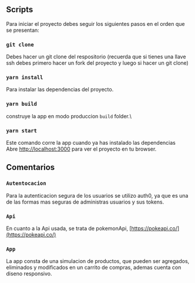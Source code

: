 
##  Scripts

Para iniciar el proyecto debes seguir los siguientes pasos en el orden que se presentan:

### `git clone`

Debes hacer un git clone del respositorio (recuerda que si tienes una llave ssh debes primero hacer un fork del proyecto y luego si hacer un git clone)

### `yarn install`

Para instalar las dependencias del proyecto.

### `yarn build`

construye la app en modo produccion `build` folder.\

### `yarn start`

Este comando corre la app cuando ya has instalado las dependencias\
Abre [http://localhost:3000](http://localhost:3000) para ver el proyecto en tu browser.

##  Comentarios

### `Autentocacion`

Para la autenticacion segura de los usuarios se utilizo auth0, ya que es una de las formas mas seguras de administras usuarios y sus tokens.

### `Api`

En cuanto a la Api usada, se trata de pokemonApi,  [https://pokeapi.co/](https://pokeapi.co/)

### `App`

La app consta de una simulacion de productos, que pueden ser agregados, eliminados y modificados en un carrito de compras, ademas cuenta con diseno responsivo. 






